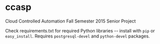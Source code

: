 # ccasp
Cloud Controlled Automation Fall Semester 2015 Senior Project

Check requirements.txt for required Python libraries -- install with <code>pip</code> or <code>easy_install</code>.
Requires <code>postgresql-devel</code> and <code>python-devel</code> packages.
